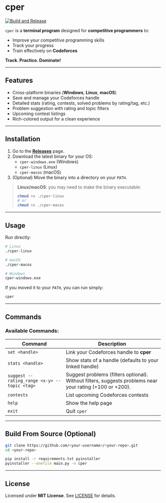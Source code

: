 # cper

[![Build and Release](https://github.com/12ahmedashraf/CPer/actions/workflows/release.yml/badge.svg)](https://github.com/12ahmedashraf/CPer/actions)

`cper` is a **terminal program** designed for **competitive programmers** to:

- Improve your competitive programming skills
- Track your progress
- Train effectively on **Codeforces**

**Track. Practice. Dominate!**

---

## Features

- Cross-platform binaries (**Windows**, **Linux**, **macOS**)
- Save and manage your Codeforces handle
- Detailed stats (rating, contests, solved problems by rating/tag, etc.)
- Problem suggestion with rating and topic filters
- Upcoming contest listings
- Rich-colored output for a clean experience

---

## Installation

1. Go to the **[Releases](https://github.com/<your-username>/<your-repo>/releases)** page.
2. Download the latest binary for your OS:
   - `cper-windows.exe` (Windows)
   - `cper-linux` (Linux)
   - `cper-macos` (macOS)
3. (Optional) Move the binary into a directory on your `PATH`.

> **Linux/macOS**: you may need to make the binary executable:
>
> ```bash
> chmod +x ./cper-linux
> # or
> chmod +x ./cper-macos
> ```

---

## Usage

Run directly:

```bash
# Linux
./cper-linux

# macOS
./cper-macos

# Windows
cper-windows.exe
```

If you moved it to your `PATH`, you can run simply:

```bash
cper
```

---

## Commands

### Available Commands:

| Command                                      | Description                                                                                              |
| -------------------------------------------- | -------------------------------------------------------------------------------------------------------- |
| `set <handle>`                               | Link your Codeforces handle to **cper**                                                                  |
| `stats <handle>`                             | Show stats of a handle (defaults to your linked handle)                                                  |
| `suggest --rating_range <x-y> --topic <tag>` | Suggest problems (filters optional). Without filters, suggests problems near your rating (+100 or +200). |
| `contests`                                   | List upcoming Codeforces contests                                                                        |
| `help`                                       | Show the help page                                                                                       |
| `exit`                                       | Quit `cper`                                                                                              |

---

## Build From Source (Optional)

```bash
git clone https://github.com/<your-username>/<your-repo>.git
cd <your-repo>

pip install -r requirements.txt pyinstaller
pyinstaller --onefile main.py -n cper
```

---

## License

Licensed under **MIT License**. See [LICENSE](LICENSE) for details.
